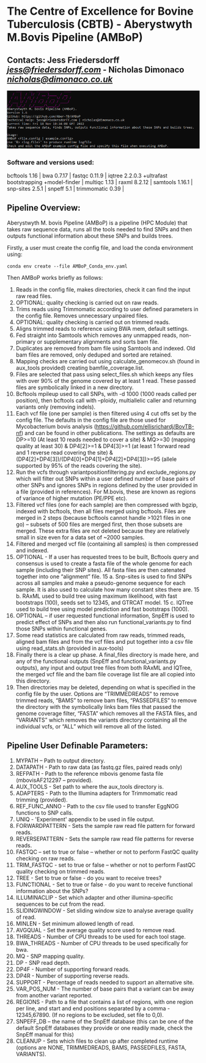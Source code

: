 # The Centre of Excellence for Bovine Tuberculosis (CBTB) - Aberystwyth M.Bovis Pipeline (AMBoP)
## Contacts: Jess Friedersdorff  *jess@friedersdorff.com* - Nicholas Dimonaco *nicholas@dimonaco.co.uk*

![splash_screen](splash_screen_AMBoP_1.6.PNG)

### Software and versions used:
bcftools  1.16 | 
bwa  0.7.17 |
fastqc  0.11.9 |
iqtree  2.2.0.3 
+ultrafast bootstrapping
+model-finder |
multiqc  1.13 |
raxml  8.2.12 |
samtools  1.16.1 |
snp-sites  2.5.1 |
snpeff  5.1 |
trimmomatic  0.39 |



## Pipeline Overview: 
Aberystwyth M. bovis Pipeline (AMBoP) is a pipeline (HPC Module) that takes raw sequence data, runs all the tools needed to find SNPs and 
then outputs functional information about these SNPs and builds trees.

Firstly, a user must create the config file, and load the conda environment using:
```
conda env create --file AMBoP_Conda_env.yaml
```

Then AMBoP works briefly as follows:
1. Reads in the config file, makes directories, check it can find the input raw read files.
2. OPTIONAL: quality checking is carried out on raw reads. 
3. Trims reads using Trimmomatic according to user defined parameters in the config file. Removes unnecessary unpaired files.
4. OPTIONAL: quality checking is carried out on trimmed reads. 
5. Aligns trimmed reads to reference using BWA mem, default settings.
6. Fed straight into Samtools which removes any unmapped reads, non-primary or supplementary alignments and sorts bam file.
7. Duplicates are removed from bam file using Samtools and indexed. Old bam files are removed, only deduped and sorted are retained.
8. Mapping checks are carried out using calculate_genomecov.sh (found in aux_tools provided) creating bamfile_coverage.list.
9. Files are selected that pass using select_files.sh which keeps any files with over 90% of the genome covered by at least 1 read. These passed files are symbolically linked in a new directory.
10. Bcftools mpileup used to call SNPs, with -d 1000 (1000 reads called per position), then bcftools call with –ploidy, multiallelic caller and returning variants only (removing indels).
11. Each vcf file (one per sample) is then filtered using 4 cut offs set by the config file. The defaults in the config file are those used for Mycobacterium bovis analysis (https://github.com/ellisrichardj/BovTB-nf) and can be found in other publications. The settings as defaults are DP>=10 (At least 10 reads needed to cover a site) & MQ>=30 (mapping quality at least 30) & DP4[2]>=1 & DP4[3]>=1 (at least 1 forward read and 1 reverse read covering the site) & (DP4[2]+DP4[3])/(DP4[0]+DP4[1]+DP4[2]+DP4[3])>=95 (allele supported by 95% of the reads covering the site).  
12. Run the vcfs through variantpositionfiltering.py and exclude_regions.py which will filter out SNPs within a user defined number of base pairs of other SNPs and ignores SNPs in regions defined by the user provided in a file (provided in references). For M.bovis, these are known as regions of variance of higher mutation (PE/PPE etc). 
13. Filtered vcf files (one for each sample) are then compressed with bgzip, indexed with bcftools, then all files merged using bcftools. Files are merged in 2 steps (because bcftools cannot handle >1021 files in one go) – subsets of 500 files are merged first, then those subsets are merged. These extra files are not deleted because they are relatively small in size even for a data set of ~2000 samples.
14. Filtered and merged vcf file (containing all samples) is then compressed and indexed.
15. OPTIONAL - If a user has requested trees to be built, Bcftools query and consensus is used to create a fasta file of the whole genome for each sample (including their SNP sites). All fasta files are then catenated together into one “alignment” file. 
15 a. Snp-sites is used to find SNPs across all samples and make a pseudo-genome sequence for each sample. It is also used to calculate how many constant sites there are.
15 b. RAxML used to build tree using maximum likelihood, with fast bootstraps (100), seeds set to 12345, and GTRCAT model.
15 c. IQTree used to build tree using model prediction and fast bootstraps (1000).
16. OPTIONAL – if user requested functional information,  SnpEff is used to predict effect of SNPs and then also run functional_variants.py to find those SNPs within functional genes.
17. Some read statistics are calculated from raw reads, trimmed reads, aligned bam files and from the vcf files and put together into a csv file using read_stats.sh (provided in aux-tools)
18. Finally there is a clear up phase. A final_files directory is made here, and any of the functional outputs (SnpEff and functional_variants.py outputs), any input and output tree files from both RAxML and IQTree, the merged vcf file and the bam file coverage list file are all copied into this directory.
19. Then directories may be deleted, depending on what is specified in the config file by the user. Options are “TRIMMEDREADS” to remove trimmed reads, “BAMS” to remove bam files, “PASSEDFILES” to remove the directory with the symbolically links bam files that passed the genome coverage filter, “FASTA” which removes all the FASTA files, and “VARIANTS” which removes the variants directory containing all the individual vcfs, or “ALL” which will remove all of the listed.

## Pipeline User Definable Parameters:

1.	MYPATH – Path to output directory.
2.	DATAPATH - Path to raw data (as fastq.gz files, paired reads only)
3.	REFPATH - Path to the reference mbovis genome fasta file (mbovisAF212297 – provided).
4.	AUX_TOOLS - Set path to where the aux_tools directory is.
5.	ADAPTERS - Path to the Illumina adapters for Trimmomatic read trimming (provided).
6.	REF_FUNC_ANNO - Path to the csv file used to transfer EggNOG functions to SNP calls.
7.	UNIQ - 'Experiment' appendix to be used in file output.
8.	FORWARDPATTERN - Sets the sample raw read file pattern for forward reads.
9.	REVERSEPATTERN - Sets the sample raw read file patterns for reverse reads.
10.	FASTQC – set to true or false – whether or not to perform FastQC quality checking on raw reads.
11.	TRIM_FASTQC - set to true or false – whether or not to perform FastQC quality checking on trimmed reads.
12.	TREE - Set to true or false - do you want to receive trees?
13.	FUNCTIONAL - Set to true or false - do you want to receive functional information about the SNPs?
14.	ILLUMINACLIP - Set which adapter and other illumina-specific sequences to be cut from the read.
15.	SLIDINGWINDOW - Set sliding window size to analyse average quality of read.
16.	MINLEN - Set minimum allowed length of read.
17.	AVGQUAL - Set the average quality score used to remove read.
18.	THREADS - Number of CPU threads to be used for each tool stage.
19.	BWA_THREADS - Number of CPU threads to be used specifically for bwa.
20.	MQ - SNP mapping quality.
21.	DP - SNP read depth.
22.	DP4F - Number of supporting forward reads.
23.	DP4R - Number of supporting reverse reads.
24.	SUPPORT - Percentage of reads needed to support an alternative site.
25.	VAR_POS_NUM - The number of base pairs that a variant can be away from another variant reported.
26.	REGIONS - Path to a file that contains a list of regions, with one region per line, and start and end positions separated by a comma - 12345,67890. (If no regions to be excluded, set file to 0,0).
27.	SNPEFF_DB – the name of the SnpEff database (this can be one of the default SnpEff databases they provide or one readily made, check the SnpEff manual for this)
28.	CLEANUP - Sets which files to clean up after completed runtime (options are NONE, TRIMMEDREADS, BAMS, PASSEDFILES, FASTA, VARIANTS).


